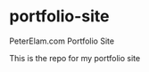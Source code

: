 portfolio-site
==============

PeterElam.com Portfolio Site

This is the repo for my portfolio site
